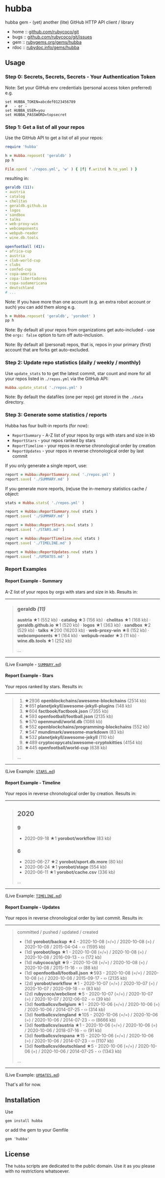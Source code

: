 # hubba

hubba gem - (yet) another (lite) GitHub HTTP API client / library

* home  :: [github.com/rubycoco/git](https://github.com/rubycoco/git)
* bugs  :: [github.com/rubycoco/git/issues](https://github.com/rubycoco/git/issues)
* gem   :: [rubygems.org/gems/hubba](https://rubygems.org/gems/hubba)
* rdoc  :: [rubydoc.info/gems/hubba](http://rubydoc.info/gems/hubba)


## Usage


### Step 0:  Secrets, Secrets, Secrets - Your Authentication Token

Note: Set your GitHub env credentials (personal access token preferred) e.g.

```
set HUBBA_TOKEN=abcdef0123456789
#   - or -
set HUBBA_USER=you
set HUBBA_PASSWORD=topsecret
```


### Step 1: Get a list of all your repos

Use the GitHub API to get a list of all your repos:

``` ruby
require 'hubba'

h = Hubba.reposet( 'geraldb' )
pp h

File.open( './repos.yml', 'w' ) { |f| f.write( h.to_yaml ) }
```

resulting in:

``` yaml
geraldb (11):
- austria
- catalog
- chelitas
- geraldb.github.io
- logos
- sandbox
- talks
- web-proxy-win
- webcomponents
- webpub-reader
- wine.db.tools

openfootball (41):
- africa-cup
- austria
- club-world-cup
- clubs
- confed-cup
- copa-america
- copa-libertadores
- copa-sudamericana
- deutschland
# ...
```


Note: If you have more than one account (e.g. an extra robot account or such)
you can add them along e.g.


``` ruby
h = Hubba.reposet( 'geraldb', 'yorobot' )
pp h
```


Note: By default all your repos from organizations get auto-included -
use the `orgs: false` option to turn off auto-inclusion.

Note: By default all (personal) repos, that is, repos in your primary (first)
account that are forks get auto-excluded.



### Step 2: Update repo statistics (daily / weekly / monthly)


Use `update_stats` to
to get the latest commit, star count and more for all your repos
listed in `./repos.yml` via the GitHub API:

``` ruby
Hubba.update_stats( './repos.yml' )
```

Note: By default the datafiles (one per repo)
get stored in the `./data` directory.




### Step 3: Generate some statistics / reports


Hubba has four built-in reports (for now):

- `ReportSummary`  - A-Z list of your repos by orgs with stars and size in kb
- `ReportStars`    - your repos ranked by stars
- `ReportTimeline` - your repos in reverse chronological order by creation
- `ReportUpdates`  - your repos in reverse chronological order by last commit


If you only generate a single report, use:

``` ruby
report = Hubba::ReportSummary.new( './repos.yml' )
report.save( './SUMMARY.md' )
```


If you generate more reports, (re)use the in-memory statistics cache / object:

``` ruby
stats = Hubba.stats( './repos.yml' )

report = Hubba::ReportSummary.new( stats )
report.save( './SUMMARY.md' )

report = Hubba::ReportStars.new( stats )
report.save( './STARS.md' )

report = Hubba::ReportTimeline.new( stats )
report.save( './TIMELINE.md' )

report = Hubba::ReportUpdates.new( stats )
report.save( './UPDATES.md' )
```


### Report Examples

#### Report Example - Summary

A-Z list of your repos by orgs with stars and size in kb.
Results in:

---

> ### geraldb _(11)_
>
> **austria** ★1 (552 kb) · **catalog** ★3 (156 kb) · **chelitas** ★1 (168 kb) · **geraldb.github.io** ★1 (520 kb) · **logos** ★1 (363 kb) · **sandbox** ★2 (529 kb) · **talks** ★200 (16203 kb) · **web-proxy-win** ★8 (152 kb) · **webcomponents** ★1 (164 kb) · **webpub-reader** ★3 (11 kb) · **wine.db.tools** ★1 (252 kb)
>
> ...

---

(Live Example - [`SUMMARY.md`](https://github.com/yorobot/backup/blob/master/SUMMARY.md))


#### Report Example - Stars

Your repos ranked by stars. Results in:

---

> 1. ★2936 **openblockchains/awesome-blockchains** (2514 kb)
> 2. ★851 **planetjekyll/awesome-jekyll-plugins** (148 kb)
> 3. ★604 **factbook/factbook.json** (7355 kb)
> 4. ★593 **openfootball/football.json** (2135 kb)
> 5. ★570 **openmundi/world.db** (1088 kb)
> 6. ★552 **openblockchains/programming-blockchains** (552 kb)
> 7. ★547 **mundimark/awesome-markdown** (83 kb)
> 8. ★532 **planetjekyll/awesome-jekyll** (110 kb)
> 9. ★489 **cryptocopycats/awesome-cryptokitties** (4154 kb)
> 10. ★445 **openfootball/world-cup** (638 kb)
>
> ...

---

(Live Example: [`STARS.md`](https://github.com/yorobot/backup/blob/master/STARS.md))


#### Report Example - Timeline

Your repos in reverse chronological order by creation.
Results in:

---

> ## 2020
>
> ### 9
>
> - 2020-09-18 ★1 **yorobot/workflow** (83 kb)
>
> ### 6
>
> - 2020-06-27 ★2 **yorobot/sport.db.more** (80 kb)
> - 2020-06-24 ★1 **yorobot/stage** (554 kb)
> - 2020-06-11 ★1 **yorobot/cache.csv** (336 kb)
>
> ...

---

(Live Example: [`TIMELINE.md`](https://github.com/yorobot/backup/blob/master/TIMELINE.md))



#### Report Example - Updates

Your repos in reverse chronological order by last commit. Results in:

---

> committed / pushed / updated / created
>
> - (1d) **yorobot/backup** ★4 - 2020-10-08 (=/=) / 2020-10-08 (=) / 2020-10-08 / 2015-04-04 - ‹› (1595 kb)
> - (1d) **yorobot/logs** ★1 - 2020-10-08 (=/=) / 2020-10-08 (=) / 2020-10-08 / 2016-09-13 - ‹› (172 kb)
> - (1d) **rubycoco/git** ★9 - 2020-10-08 (=/=) / 2020-10-08 (=) / 2020-10-08 / 2015-11-16 - ‹› (88 kb)
> - (1d) **openfootball/football.json** ★593 - 2020-10-08 (=/=) / 2020-10-08 (=) / 2020-10-08 / 2015-09-17 - ‹› (2135 kb)
> - (2d) **yorobot/workflow** ★1 - 2020-10-07 (=/=) / 2020-10-07 (=) / 2020-10-07 / 2020-09-18 - ‹› (83 kb)
> - (2d) **rubycoco/webclient** ★5 - 2020-10-07 (=/=) / 2020-10-07 (=) / 2020-10-07 / 2012-06-02 - ‹› (39 kb)
> - (3d) **footballcsv/belgium** ★1 - 2020-10-06 (=/=) / 2020-10-06 (=) / 2020-10-06 / 2014-07-25 - ‹› (314 kb)
> - (3d) **footballcsv/england** ★105 - 2020-10-06 (=/=) / 2020-10-06 (=) / 2020-10-06 / 2014-07-23 - ‹› (8666 kb)
> - (3d) **footballcsv/austria** ★1 - 2020-10-06 (=/=) / 2020-10-06 (=) / 2020-10-06 / 2018-07-16 - ‹› (91 kb)
> - (3d) **footballcsv/espana** ★15 - 2020-10-06 (=/=) / 2020-10-06 (=) / 2020-10-06 / 2014-07-23 - ‹› (1107 kb)
> - (3d) **footballcsv/deutschland** ★5 - 2020-10-06 (=/=) / 2020-10-06 (=) / 2020-10-06 / 2014-07-25 - ‹› (1343 kb)
>
> ...

---

(Live Example: [`UPDATES.md`](https://github.com/yorobot/backup/blob/master/UPDATES.md))



That's all for now.



## Installation

Use

    gem install hubba

or add the gem to your Gemfile

    gem 'hubba'


## License

The `hubba` scripts are dedicated to the public domain.
Use it as you please with no restrictions whatsoever.
